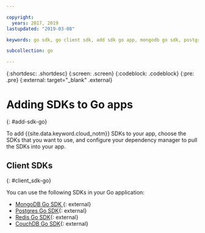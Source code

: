 ```yaml
---

copyright:
  years: 2017, 2019
lastupdated: "2019-03-08"

keywords: go sdk, go client sdk, add sdk go app, mongodb go sdk, postgres go sdk, redis go sdk, couchdb go sdk

subcollection: go

---
```


{:shortdesc: .shortdesc}
{:screen: .screen}
{:codeblock: .codeblock}
{:pre: .pre}
{:external: target="_blank" .external}

#  Adding SDKs to Go apps
{: #add-sdk-go}

To add {{site.data.keyword.cloud_notm}} SDKs to your app, choose the SDKs that you want to use, and configure your dependency manager to pull the SDKs into your app.

## Client SDKs
{: #client_sdk-go}

You can use the following SDKs in your Go application:
* [MongoDB Go SDK ](https://github.com/mongodb/mongo-go-driver){: external}
* [Postgres Go SDK](https://github.com/lib/pq){: external}
* [Redis Go SDK](https://github.com/go-redis/redis){: external}
* [CouchDB Go SDK](https://github.com/leesper/couchdb-golang){: external}

<!--
## Services
{: #services}

* [Watson Go SDK](https://github.com/watson-developer-cloud/go-sdk){: external}
-->

